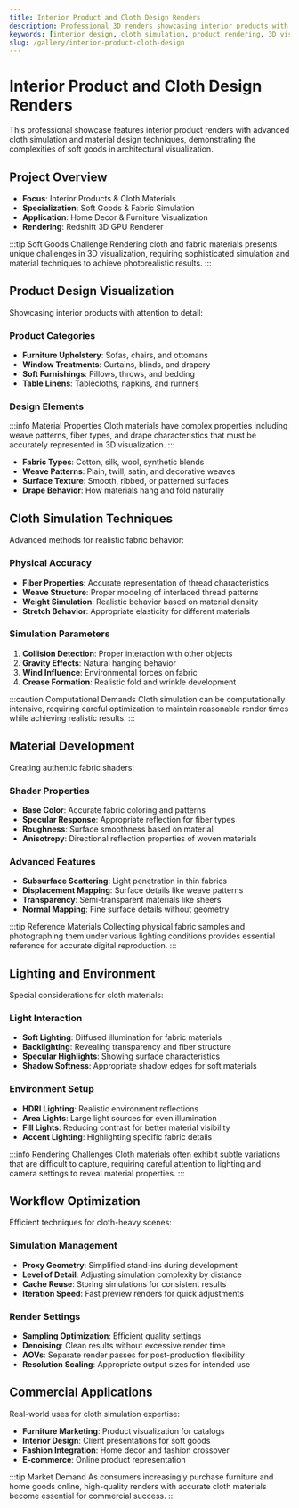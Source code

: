 ```yaml
---
title: Interior Product and Cloth Design Renders
description: Professional 3D renders showcasing interior products with advanced cloth simulation and material design techniques.
keywords: [interior design, cloth simulation, product rendering, 3D visualization, Redshift, fabric materials, home decor, soft goods]
slug: /gallery/interior-product-cloth-design
---
```


# Interior Product and Cloth Design Renders

This professional showcase features interior product renders with advanced cloth simulation and material design techniques, demonstrating the complexities of soft goods in architectural visualization.

## Project Overview

- **Focus**: Interior Products & Cloth Materials
- **Specialization**: Soft Goods & Fabric Simulation
- **Application**: Home Decor & Furniture Visualization
- **Rendering**: Redshift 3D GPU Renderer

:::tip Soft Goods Challenge
Rendering cloth and fabric materials presents unique challenges in 3D visualization, requiring sophisticated simulation and material techniques to achieve photorealistic results.
:::

## Product Design Visualization

Showcasing interior products with attention to detail:

### Product Categories

- **Furniture Upholstery**: Sofas, chairs, and ottomans
- **Window Treatments**: Curtains, blinds, and drapery
- **Soft Furnishings**: Pillows, throws, and bedding
- **Table Linens**: Tablecloths, napkins, and runners

### Design Elements

:::info Material Properties
Cloth materials have complex properties including weave patterns, fiber types, and drape characteristics that must be accurately represented in 3D visualization.
:::

- **Fabric Types**: Cotton, silk, wool, synthetic blends
- **Weave Patterns**: Plain, twill, satin, and decorative weaves
- **Surface Texture**: Smooth, ribbed, or patterned surfaces
- **Drape Behavior**: How materials hang and fold naturally

## Cloth Simulation Techniques

Advanced methods for realistic fabric behavior:

### Physical Accuracy

- **Fiber Properties**: Accurate representation of thread characteristics
- **Weave Structure**: Proper modeling of interlaced thread patterns
- **Weight Simulation**: Realistic behavior based on material density
- **Stretch Behavior**: Appropriate elasticity for different materials

### Simulation Parameters

1. **Collision Detection**: Proper interaction with other objects
2. **Gravity Effects**: Natural hanging behavior
3. **Wind Influence**: Environmental forces on fabric
4. **Crease Formation**: Realistic fold and wrinkle development

:::caution Computational Demands
Cloth simulation can be computationally intensive, requiring careful optimization to maintain reasonable render times while achieving realistic results.
:::

## Material Development

Creating authentic fabric shaders:

### Shader Properties

- **Base Color**: Accurate fabric coloring and patterns
- **Specular Response**: Appropriate reflection for fiber types
- **Roughness**: Surface smoothness based on material
- **Anisotropy**: Directional reflection properties of woven materials

### Advanced Features

- **Subsurface Scattering**: Light penetration in thin fabrics
- **Displacement Mapping**: Surface details like weave patterns
- **Transparency**: Semi-transparent materials like sheers
- **Normal Mapping**: Fine surface details without geometry

:::tip Reference Materials
Collecting physical fabric samples and photographing them under various lighting conditions provides essential reference for accurate digital reproduction.
:::

## Lighting and Environment

Special considerations for cloth materials:

### Light Interaction

- **Soft Lighting**: Diffused illumination for fabric materials
- **Backlighting**: Revealing transparency and fiber structure
- **Specular Highlights**: Showing surface characteristics
- **Shadow Softness**: Appropriate shadow edges for soft materials

### Environment Setup

- **HDRI Lighting**: Realistic environment reflections
- **Area Lights**: Large light sources for even illumination
- **Fill Lights**: Reducing contrast for better material visibility
- **Accent Lighting**: Highlighting specific fabric details

:::info Rendering Challenges
Cloth materials often exhibit subtle variations that are difficult to capture, requiring careful attention to lighting and camera settings to reveal material properties.
:::

## Workflow Optimization

Efficient techniques for cloth-heavy scenes:

### Simulation Management

- **Proxy Geometry**: Simplified stand-ins during development
- **Level of Detail**: Adjusting simulation complexity by distance
- **Cache Reuse**: Storing simulations for consistent results
- **Iteration Speed**: Fast preview renders for quick adjustments

### Render Settings

- **Sampling Optimization**: Efficient quality settings
- **Denoising**: Clean results without excessive render time
- **AOVs**: Separate render passes for post-production flexibility
- **Resolution Scaling**: Appropriate output sizes for intended use

## Commercial Applications

Real-world uses for cloth simulation expertise:

- **Furniture Marketing**: Product visualization for catalogs
- **Interior Design**: Client presentations for soft goods
- **Fashion Integration**: Home decor and fashion crossover
- **E-commerce**: Online product representation

:::tip Market Demand
As consumers increasingly purchase furniture and home goods online, high-quality renders with accurate cloth materials become essential for commercial success.
:::